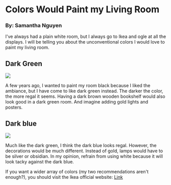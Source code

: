 # Colors Would Paint my Living Room
<h3>By: Samantha Nguyen </h3>
<body><p color="purple"> I've always had a plain white room, but I always go to Ikea and ogle at all the displays. I will be telling you about the unconventional colors I would love to paint my living room.</p></body> 
<h2>Dark Green</h2>
<img src = 
"https://github.com/samanthangyn/SamYen/assets/145371375/4b671474-7249-4f4c-8a30-01af65778c43" /> 
<p>A few years ago, I wanted to paint my room black because I liked the ambiance, but I have come to like dark green instead. The darker the color, the more regal it seems. Having a dark brown wooden bookshelf would also look good in a dark green room. And imagine adding gold lights and posters.</p> 
<h2>Dark blue</h2>
<img src = "https://github.com/samanthangyn/SamYen/assets/145371375/eb26e260-8afa-4280-b7ea-f1999adafa35" />
<p>Much like the dark green, I think the dark blue looks regal. However, the decorations would be much different. Instead of gold, lamps would have to be silver or obsidian. In my opinion, refrain from using white because it will look tacky against the dark blue.</p>

If you want a wider array of colors (my two recommendations aren't enough?), you should visit the Ikea official website: [Link](https://www.ikea.com/us/en/?cid=a1:ps%257Ca2:se%257Ca3:US_ActivateConsumerLed_Behavioural_0_AO_0_en_Search_Brand_HFBMUL_0_EM_IKE-IKE-079_IKEA_FY24_Google_Omni-ROAS_Core_Text_Br_Exact%257Ca4:ikea%20website%257Ca5:e%257Ca6:google%257Ca7:cq%257Cid:IKEA%2520Branded%2520GM%257Ccc:915)
